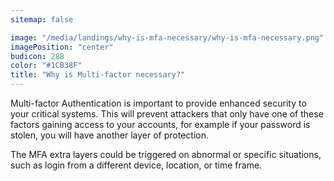 ```yaml
---
sitemap: false

image: "/media/landings/why-is-mfa-necessary/why-is-mfa-necessary.png"
imagePosition: "center"
budicon: 288
color: "#1CB38F"
title: "Why is Multi-factor necessary?"
---
```

Multi-factor Authentication is important to provide enhanced security to your critical systems. This will prevent attackers that only have one of these factors gaining access to your accounts, for example if your password is stolen, you will have another layer of protection.

The MFA extra layers could be triggered on abnormal or specific situations, such as login from a different device, location, or time frame.